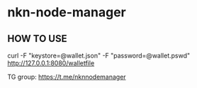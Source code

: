 # nkn-node-manager

## HOW TO USE

curl -F "keystore=@wallet.json" -F "password=@wallet.pswd" http://127.0.0.1:8080/walletfile











TG group: https://t.me/nknnodemanager
